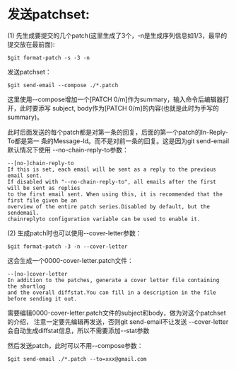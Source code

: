 # 发送patchset:

(1)
先生成要提交的几个patch(这里生成了3个，-n是生成序列信息如1/3，最早的提交放在最前面):
```
$git format-patch -s -3 -n
```

发送patchset：
```
$git send-email --compose ./*.patch
```
这里使用--compose增加一个[PATCH 0/m]作为summary，输入命令后编辑器打开，此时要添写
subject, body作为[PATCH 0/m]的内容(也就是此时为手写的summary)。

此时后面发送的每个patch都是对第一条的回复，后面的第一个patch的In-Reply-To都是第一
条的Message-Id。而不是对前一条的回复。这是因为git send-email默认情况下使用
--no-chain-reply-to参数：
```
--[no-]chain-reply-to
If this is set, each email will be sent as a reply to the previous email sent.
If disabled with "--no-chain-reply-to", all emails after the first will be sent as replies
to the first email sent. When using this, it is recommended that the first file given be an
overview of the entire patch series.Disabled by default, but the sendemail.
chainreplyto configuration variable can be used to enable it.
```

(2)
生成patch时也可以使用--cover-letter参数：
```
$git format-patch -3 -n --cover-letter
```
这会生成一个0000-cover-letter.patch文件：
```
--[no-]cover-letter
In addition to the patches, generate a cover letter file containing the shortlog
and the overall diffstat.You can fill in a description in the file before sending it out.
```
需要编辑0000-cover-letter.patch文件的subject和body，做为对这个patchset的介绍，
注意一定要先编辑再发送，否则git send-email不让发送
--cover-letter会自动生成diffstat信息，所以不需要添加--stat参数

然后发送patch，此时可以不用--compose参数：
```
$git send-email ./*.patch --to=xxx@gmail.com
```
